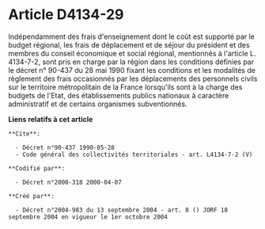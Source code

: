 # Article D4134-29

Indépendamment des frais d'enseignement dont le coût est supporté par le budget régional, les frais de déplacement et de
séjour du président et des membres du conseil économique et social régional, mentionnés à l'article L. 4134-7-2, sont pris en
charge par la région dans les conditions définies par le décret n° 90-437 du 28 mai 1990 fixant les conditions et les
modalités de règlement des frais occasionnés par les déplacements des personnels civils sur le territoire métropolitain de la
France lorsqu'ils sont à la charge des budgets de l'Etat, des établissements publics nationaux à caractère administratif et
de certains organismes subventionnés.

**Liens relatifs à cet article**

	**Cite**:

	  - Décret n°90-437 1990-05-28
	  - Code général des collectivités territoriales - art. L4134-7-2 (V)

	**Codifié par**:

	  - Décret n°2000-318 2000-04-07

	**Créé par**:

	  - Décret n°2004-983 du 13 septembre 2004 - art. 8 () JORF 18 septembre 2004 en vigueur le 1er octobre 2004
